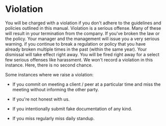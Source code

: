 # Violation
You will be charged with a violation if you don't adhere to the guidelines and policies outlined in this manual. 
Violation is a serious offense. Many of these will result in your termination from the company. 
If you've broken the law or the policy. Your manager and the management will issue you a very serious warning. 
if you continue to break a regulation or policy that you have already broken multiple times in the past (within the same year). Your dismissal will take effect right away. 
You will be fired right away for a select few serious offenses like harassment. We won't record a violation in this instance. Here, there is no second chance.

Some instances where we raise a violation:

- If you commit on meeting a client / peer at a particular time and miss the meeting without informing the other party.

- If you're not honest with us.

- If you intentionally submit fake documentation of any kind.

- If you miss regularly miss daily standup.
